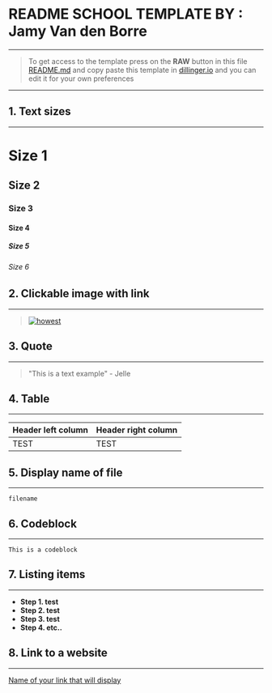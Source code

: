 # README SCHOOL TEMPLATE BY : Jamy Van den Borre
---
>To get access to the template press on the **RAW** button in this file [README.md](README.md) and copy paste this template in [dillinger.io](http://www.dillinger.io) and you can edit it for your own preferences
---
## 1. Text sizes
---
# Size 1
## Size 2
### Size 3
#### Size 4
##### Size 5
###### Size 6
## 2. Clickable image with link
---
>[![howest](http://letstalk.howest.be/wp-content/uploads/2017/11/howest-colour.png)](https://www.howest.be/en)
## 3. Quote
---
>"This is a text example" - Jelle

## 4. Table
---
|Header left column|Header right column|
|-|-|       
|TEST|TEST|

## 5. Display name of file 
---
`filename`

## 6. Codeblock 
---
```
This is a codeblock
```

## 7. Listing items 
---
* **Step 1. test**
* **Step 2. test**
* **Step 3. test**
* **Step 4. etc..** 

## 8. Link to a website
---

[Name of your link that will display](https://www.ChangeThisLinkToYourLink.com)
